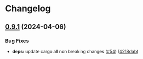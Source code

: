 # Changelog

## [0.9.1](https://github.com/neoeinstein/aliri/compare/aliri_actix-v0.9.0...aliri_actix-v0.9.1) (2024-04-06)


### Bug Fixes

* **deps:** update cargo all non breaking changes ([#54](https://github.com/neoeinstein/aliri/issues/54)) ([4218dab](https://github.com/neoeinstein/aliri/commit/4218dabe09f51daf699b1efbf317427ede063fe3))
